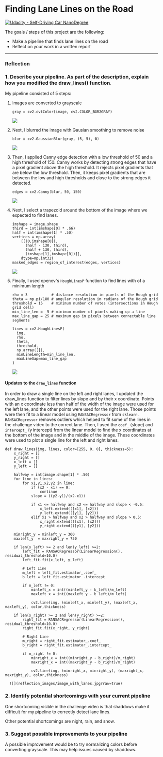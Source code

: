 # **Finding Lane Lines on the Road** 
[![Udacity - Self-Driving Car NanoDegree](https://s3.amazonaws.com/udacity-sdc/github/shield-carnd.svg)](http://www.udacity.com/drive)

The goals / steps of this project are the following:
* Make a pipeline that finds lane lines on the road
* Reflect on your work in a written report


[//]: # (Image References)

[image1]: ./examples/grayscale.jpg "Grayscale"

---

### Reflection

### 1. Describe your pipeline. As part of the description, explain how you modified the draw_lines() function.

My pipeline consisted of 5 steps:

1. Images are converted to grayscale
      ```
      gray = cv2.cvtColor(image, cv2.COLOR_BGR2GRAY)
      ```

      ![](reflection_images/gray.jpg?raw=true)

2. Next, I blurred the image with Gausian smoothing to remove noise
      ```
      blur = cv2.GaussianBlur(gray, (5, 5), 0)
      ```

      ![](reflection_images/blurry.jpg?raw=true)

3. Then, I applied Canny edge detection with a low threshold of 50 and a high
   threshold of 150. Canny works by detecting strong edges that have a pixel gradient
   above the high threshold. It rejects pixel gradients that are below the
   low threshold. Then, it keeps pixel gradients that are between the
   low and high thresholds and close to the strong edges it detected.
      ```
      edges = cv2.Canny(blur, 50, 150)
      ```

      ![](reflection_images/edges.jpg?raw=true)

4. Next, I select a trapezoid around the bottom of the image where we expected
   to find lanes.
      ```
      imshape = image.shape
      third = int(imshape[0] * .66)
      half = int(imshape[1] * .50)
      vertices = np.array(
          [[(0,imshape[0]),
            (half - 130, third),
            (half + 130, third),
            (imshape[1],imshape[0])]],
          dtype=np.int32)
      masked_edges = region_of_interest(edges, vertices)
      ```

      ![](reflection_images/masked_edges.jpg?raw=true)

5. Finally, I used opencv's `HoughLinesP` function to find lines with of a
   minimum length
      ```
      rho = 3           # distance resolution in pixels of the Hough grid
      theta = np.pi/180 # angular resolution in radians of the Hough grid
      threshold = 15    # minimum number of votes (intersections in Hough grid cell)
      min_line_len =  5 # minimum number of pixels making up a line
      max_line_gap = 25 # maximum gap in pixels between connectable line segments

      lines = cv2.HoughLinesP(
        img,
        rho,
        theta,
        threshold,
        np.array([]),
        minLineLength=min_line_len,
        maxLineGap=max_line_gap
      )
      ```

      ![](reflection_images/with_lines.jpg?raw=true)

#### Updates to the `draw_lines` function

In order to draw a single line on the left and right lanes, I updated the
draw_lines function to filter lines by slope and by their x coordinate. Points
with an x coordinate less than half of the width of the image were used for the
left lane, and the other points were used for the right lane. Those points were
then fit to a linear model using `RANSACRegressor` from `sklearn`. `RANSACRegressor` removes outliers which helped to fit some of the lines in the challenge video to the correct lane. Then, I used the `coef_` (slope) and `intercept_` (y intercept) from the linear model to find the x coordinates at the bottom of the image and in the middle of the image. These coordinates were used to plot a single line for the left and right lanes.

```
def draw_lines(img, lines, color=[255, 0, 0], thickness=5):
    x_right = []
    y_right = []
    x_left = []
    y_left = []

    halfway = int(image.shape[1] * .50)
    for line in lines:
        for x1,y1,x2,y2 in line:
            if (x2 - x1) == 0:
                continue
            slope = ((y2-y1)/(x2-x1))

            if x1 <= halfway and x2 <= halfway and slope < -0.5:
                x_left.extend(([x1], [x2]))
                y_left.extend(([y1], [y2]))
            elif x1 > halfway and x2 > halfway and slope > 0.5:
                x_right.extend(([x1], [x2]))
                y_right.extend(([y1], [y2]))

    minright_y = minleft_y = 360
    maxleft_y  = maxright_y = 720

    if len(x_left) >= 2 and len(y_left) >=2:
        left_fit = RANSACRegressor(LinearRegression(), residual_threshold=10.0)
        left_fit.fit(x_left, y_left)

        # Left Line
        m_left = left_fit.estimator_.coef_
        b_left = left_fit.estimator_.intercept_

        if m_left != 0:
            minleft_x = int((minleft_y - b_left)/m_left)
            maxleft_x = int((maxleft_y - b_left)/m_left)

            cv2.line(img, (minleft_x, minleft_y), (maxleft_x, maxleft_y), color,thickness)

    if len(x_right) >= 2 and len(y_right) >=2:
        right_fit = RANSACRegressor(LinearRegression(), residual_threshold=10.0)
        right_fit.fit(x_right, y_right)

        # Right Line
        m_right = right_fit.estimator_.coef_
        b_right = right_fit.estimator_.intercept_

        if m_right != 0:
            minright_x = int((minright_y - b_right)/m_right)
            maxright_x = int((maxright_y - b_right)/m_right)

            cv2.line(img, (minright_x, minright_y), (maxright_x, maxright_y), color,thickness)
```

      ![](reflection_images/image_with_lanes.jpg?raw=true)

### 2. Identify potential shortcomings with your current pipeline

One shortcoming visible in the challenge video is that shaddows make it difficult for my pipeline to correctly
detect lane lines.

Other potential shortcomings are night, rain, and snow.

### 3. Suggest possible improvements to your pipeline

A possible improvement would be to try normalizing colors before converting
grayscale. This may help issues caused by shaddows.
